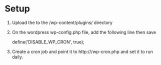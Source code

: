 # Setup

1) Upload the to the /wp-content/plugins/ directory

2) On the wordpress wp-config.php file, add the following line then save

    define('DISABLE_WP_CRON', true);
    
3) Create a cron job and point it to http://<yourwordpressbaseurl>/wp-cron.php and set it to run daily.

